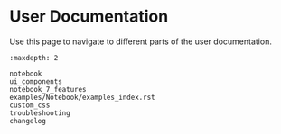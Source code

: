 # User Documentation

Use this page to navigate to different parts of the user documentation.

```{toctree}
:maxdepth: 2

notebook
ui_components
notebook_7_features
examples/Notebook/examples_index.rst
custom_css
troubleshooting
changelog
```
